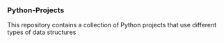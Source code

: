 ### Python-Projects ###
This repository contains a collection of Python projects that use different types of data structures  
